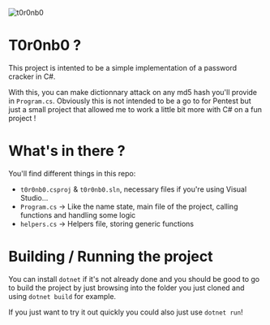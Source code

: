 ![t0r0nb0](https://github.com/z0ne323/T0r0nb0/assets/80288433/8a4f3dd3-1549-484c-a4db-44b5f142beba)

# T0r0nb0 ?

This project is intented to be a simple implementation of a password cracker in C#.

With this, you can make dictionnary attack on any md5 hash you'll provide in `Program.cs`. Obviously this is not intended to be a go to for Pentest but just a small project that allowed me to work a little bit more with C# on a fun project !

# What's in there ?

You'll find different things in this repo:
- `t0r0nb0.csproj` & `t0r0nb0.sln`, necessary files if you're using Visual Studio...
- `Program.cs` -> Like the name state, main file of the project, calling functions and handling some logic
- `helpers.cs` -> Helpers file, storing generic functions
    
# Building / Running the project 
You can install `dotnet` if it's not already done and you should be good to go to build the project by just browsing into the folder you just cloned and using `dotnet build` for example.

If you just want to try it out quickly you could also just use `dotnet run`!
